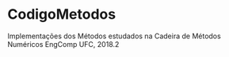 # CodigoMetodos
Implementações dos Métodos estudados na Cadeira de Métodos Numéricos EngComp UFC, 2018.2
